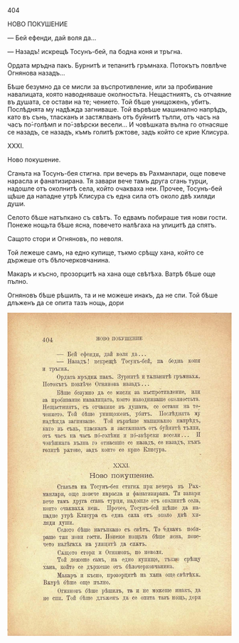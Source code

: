 ﻿404

НОВО ПОКУШЕНИЕ

— Бей ефенди, дай воля да...

— Назадъ! искрещѣ Тосунъ-бей, па бодна коня и тръгна.

Ордата мръдна пакъ. Бурнитѣ и тепанитѣ гръмнаха. Потокътъ повлѣче Огнянова назадъ...

Бѣше безумно да се мисли за въспротивление, или за пробивание навалицата, която наводняваше околностьта. Нещастниятъ, съ отчаяние въ душата, се остави на те; чението. Той бѣше унищоженъ, убитъ. Послѣднята му надѣжда загниваше. Той вървѣше машинално напрѣдъ, като въ сънь, тласканъ и застѫпванъ отъ буйнитѣ тълпи, отъ часъ на часъ по́-голѣмп и по́-звѣрски весели... И човѣшката вълна го отнасяше се назадъ, се назадъ, къмъ голитѣ ржтове, задъ който се крие Клисура.

XXXI.

Ново покушение.

Сганьта на Тосунъ-бея стигна. при вечерь въ Рахманлари, още повече нарасла и фанатизирана. Тя завари вече тамъ друга сгань турци, надошле отъ околнитѣ села, който очакваха неи. Прочее, Тосунъ-бей щѣше да нападне утрѣ Клисура съ една сила отъ около двѣ хиляди души.

Селото бѣше натъпкано съ свѣтъ. То едвамъ побираше тия нови гости. Понеже нощьта бѣше ясна, повечето налѣгаха на улицитѣ да спятъ.

Сащото стори и Огняновъ, по неволя.

Той лежеше самъ, на едно купище, тъкмо срѣщу хана, който се държеше отъ бѣлочерковчанина.

Макаръ и късно, прозорцитѣ на хана още свѣтѣха. Ватрѣ бѣше още пълно.

Огняновъ бѣше рѣшилъ, та и не можеше инакъ, да не спи. Той бѣше длъженъ да се опита тазъ нощь, дори

![original](images/451.jpg)

